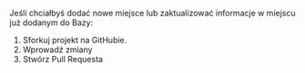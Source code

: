 Jeśli chciałbyś dodać nowe miejsce lub zaktualizować informacje w miejscu już dodanym do Bazy:

1. Sforkuj projekt na GitHubie.
2. Wprowadź zmiany
3. Stwórz Pull Requesta
